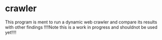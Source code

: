 # crawler
This program is ment to run a dynamic web crawler and compare its results with other findings
!!!!Note this is a work in progress and shouldnot be used yet!!!!
